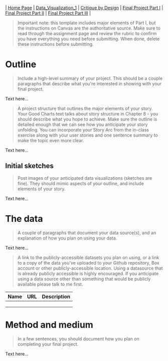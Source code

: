 | [Home Page](https://radhikag1604.github.io/Telling_Stories_With_Data/) | [Data_Visualization_1](https://radhikag1604.github.io/TellingStories/Data_Visualization_1.html) | [Critique by Design](https://radhikag1604.github.io/TellingStories/critique-by-design.html) | [Final Project Part I](https://radhikag1604.github.io/TellingStories/final-project-part-one.html) | [Final Project Part II](https://radhikag1604.github.io/TellingStories/final-project-part-two.html) | [Final Project Part III](https://radhikag1604.github.io/TellingStories/final-project-part-three.html) |


> Important note: this template includes major elements of Part I, but the instructions on Canvas are the authoritative source.  Make sure to read through the assignment page and review the rubric to confirm you have everything you need before submitting.  When done, delete these instructions before submitting.

# Outline
> Include a high-level summary of your project.  This should be a couple paragraphs that describe what you're interested in showing with your final project. 
 
Text here...

> A project structure that outlines the major elements of your story.  Your Good Charts text talks about story structure in Chapter 8 - you should describe what you hope to achieve.  Make sure the outline is detailed enough that we can see how you anticipate your story unfolding.  You can incorporate your Story Arc from the in-class exercise along with your user stories and one sentence summary to make the topic even more clear. 

Text here...

## Initial sketches
> Post images of your anticipated data visualizations (sketches are fine). They should mimic aspects of your outline, and include elements of your story.  

Text here...

# The data
> A couple of paragraphs that document your data source(s), and an explanation of how you plan on using your data. 

Text here...

> A link to the publicly-accessible datasets you plan on using, or a link to a copy of the data you've uploaded to your Github repository, Box account or other publicly-accessible location. Using a datasource that is already publicly accessible is highly encouraged.  If you anticipate using a data source other than something that would be publicly available please talk to me first. 

| Name | URL | Description |
|------|-----|-------------|
|      |     |             |
|      |     |             |
|      |     |             |

# Method and medium
> In a few sentences, you should document how you plan on completing your final project. 

Text here...
